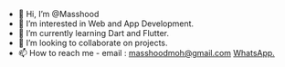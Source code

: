 - 👋 Hi, I’m @Masshood
- 👀 I’m interested in Web and App Development.
- 🌱 I’m currently learning Dart and Flutter.
- 💞️ I’m looking to collaborate on projects.
- 📫 How to reach me - email : masshoodmoh@gmail.com <a target="_blank" href=" Tel:+233240944667">WhatsApp.

<!---
Masshood/Masshood is a ✨ special ✨ repository because its `README.md` (this file) appears on your GitHub profile.
You can click the Preview link to take a look at your changes.
--->
